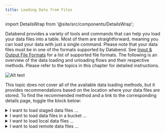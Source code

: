 ```yaml
---
title: Loading Data from Files
---
```


import DetailsWrap from '@site/src/components/DetailsWrap';

Databend provides a variety of tools and commands that can help you load your data files into a table. Most of them are straightforward, meaning you can load your data with just a single command. Please note that your data files must be in one of the formats supported by Databend. See [Input & Output File Formats](/sql/sql-reference/file-format-options) for a list of supported file formats. The following is an overview of the data loading and unloading flows and their respective methods. Please refer to the topics in this chapter for detailed instructions.

![Alt text](/img/load/load-unload.jpeg)

This topic does not cover all of the available data loading methods, but it provides recommendations based on the location where your data files are stored. To find the recommended method and a link to the corresponding details page, toggle the block below:

<DetailsWrap>

<details>
  <summary>I want to load staged data files ...</summary>
  <div>
    <div>If you have data files in an internal/external stage or the user stage, Databend recommends that you load them using the COPY INTO command. The COPY INTO command is a powerful tool that can load large amounts of data quickly and efficiently.</div>
    <br/>
    <div>To learn more about using the COPY INTO command to load data from a stage, check out the <a href="stage">Loading from Stage</a> page. This page includes detailed tutorials that show you how to use the command to load data from a sample file in an internal/external stage or the user stage.</div>
  </div>
</details>

<details>
  <summary>I want to load data files in a bucket ...</summary>
  <div>
    <div>If you have data files in a bucket or container on your object storage, such as Amazon S3, Google Cloud Storage, and Microsoft Azure, Databend recommends that you load them using the COPY INTO command. The COPY INTO command is a powerful tool that can load large amounts of data quickly and efficiently.</div>
    <br/>
    <div>To learn more about using the COPY INTO command to load data from a bucket or container, check out the <a href="s3">Loading from Bucket</a> page. This page includes a tutorial that shows you how to use the command to load data from a sample file in an Amazon S3 Bucket.</div>
  </div>
</details>

<details>
  <summary>I want to load local data files ...</summary>
  <div>
    <div>If you have data files in your local system, Databend recommends that you load them using <a href="https://github.com/databendlabs/BendSQL">BendSQL</a>, the Databend native CLI tool, allowing you to establish a connection with Databend and execute queries directly from a CLI window.</div>
    <br/>
    <div>To learn more about using BendSQL to load your local data files, check out the <a href="local">Loading from Local File</a> page. This page includes tutorials that show you how to use the tool to load data from a local sample file.</div>
  </div>
</details>

<details>
  <summary>I want to load remote data files ...</summary>
  <div>
    <div>If you have remote data files, Databend recommends that you load them using the COPY INTO command. The COPY INTO command is a powerful tool that can load large amounts of data quickly and efficiently.</div>
    <br/>
    <div>To learn more about using the COPY INTO command to load remote data files, check out the <a href="http">Loading from Remote File</a> page. This page includes a tutorial that shows you how to use the command to load data from a remote sample file.</div>
  </div>
</details>

</DetailsWrap>
